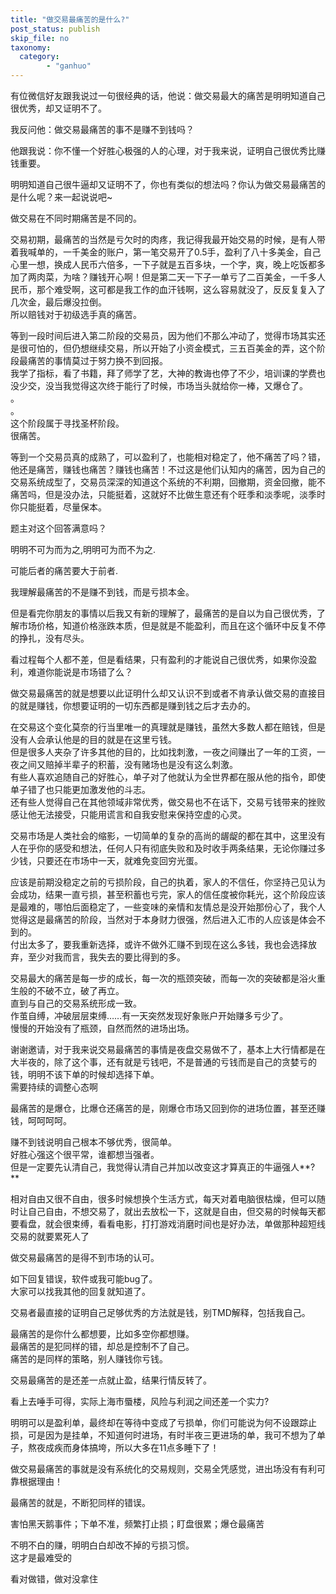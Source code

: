 ```yaml
---
title: "做交易最痛苦的是什么?"
post_status: publish
skip_file: no
taxonomy:
  category:
        - "ganhuo"
---
```


有位微信好友跟我说过一句很经典的话，他说：做交易最大的痛苦是明明知道自己很优秀，却又证明不了。

我反问他：做交易最痛苦的事不是赚不到钱吗？

他跟我说：你不懂一个好胜心极强的人的心理，对于我来说，证明自己很优秀比赚钱重要。

明明知道自己很牛逼却又证明不了，你也有类似的想法吗？你认为做交易最痛苦的是什么呢？来一起说说吧~

做交易在不同时期痛苦是不同的。

交易初期，最痛苦的当然是亏欠时的肉疼，我记得我最开始交易的时候，是有人带着我喊单的，一千美金的账户，第一笔交易开了0.5手，盈利了八十多美金，自己心里一想，换成人民币六倍多，一下子就是五百多块，一个字，爽，晚上吃饭都多加了两肉菜，为啥？赚钱开心啊！但是第二天一下子一单亏了二百美金，一千多人民币，那个难受啊，这可都是我工作的血汗钱啊，这么容易就没了，反反复复入了几次金，最后爆没拉倒。  
所以赔钱对于初级选手真的痛苦。

等到一段时间后进入第二阶段的交易员，因为他们不那么冲动了，觉得市场其实还是很可怕的，但仍想继续交易，所以开始了小资金模式，三五百美金的弄，这个阶段最痛苦的事情莫过于努力换不到回报。  
我学了指标，看了书籍，拜了师学了艺，大神的教诲也停了不少，培训课的学费也没少交，没当我觉得这次终于能行了时候，市场当头就给你一棒，又爆仓了。  
。  
。  
这个阶段属于寻找圣杯阶段。  
很痛苦。

等到一个交易员真的成熟了，可以盈利了，也能相对稳定了，他不痛苦了吗？错，他还是痛苦，赚钱也痛苦？赚钱也痛苦！不过这是他们认知内的痛苦，因为自己的交易系统成型了，交易员深深的知道这个系统的不利期，回撤期，资金回撤，能不痛苦吗，但是没办法，只能挺着，这就好不比做生意还有个旺季和淡季呢，淡季时你只能挺着，尽量保本。

题主对这个回答满意吗？

明明不可为而为之,明明可为而不为之.

可能后者的痛苦要大于前者.​

我理解最痛苦的不是赚不到钱，而是亏损本金。

但是看完你朋友的事情以后我又有新的理解了，最痛苦的是自以为自己很优秀，了解市场价格，知道价格涨跌本质，但是就是不能盈利，而且在这个循环中反复不停的挣扎，没有尽头。

看过程每个人都不差，但是看结果，只有盈利的才能说自己很优秀，如果你没盈利，难道你能说是市场错了么？

做交易最痛苦的就是想要以此证明什么却又认识不到或者不肯承认做交易的直接目的就是赚钱，你想要证明的一切东西都是赚到钱之后才去办的。

在交易这个变化莫奈的行当里唯一的真理就是赚钱，虽然大多数人都在赔钱，但是没有人会承认他是的目的就是在这里亏钱。  
但是很多人夹杂了许多其他的目的，比如找刺激，一夜之间赚出了一年的工资，一夜之间又赔掉半辈子的积蓄，没有赌场也是没有这么刺激。  
有些人喜欢追随自己的好胜心，单子对了他就认为全世界都在服从他的指令，即使单子错了也只能更加激发他的斗志。  
还有些人觉得自己在其他领域非常优秀，做交易也不在话下，交易亏钱带来的挫败感让他无法接受，只能用谎言和自我安慰来保持空虚的心灵。

交易市场是人类社会的缩影，一切简单的复杂的高尚的龌龊的都在其中，这里没有人在乎你的感受和想法，任何人只有彻底失败和及时收手两条结果，无论你赚过多少钱，只要还在市场中一天，就难免变回穷光蛋。

应该是前期没稳定之前的亏损阶段，自己的执着，家人的不信任，你坚持己见认为会成功，结果一直亏损，甚至积蓄也亏完，家人的信任度被你耗光，这个阶段应该是最难的，哪怕后面稳定了，一些变味的亲情和友情总是没开始那份心了，我个人觉得这是最痛苦的阶段，当然对于本身财力很强，然后进入汇市的人应该是体会不到的。  
付出太多了，要我重新选择，或许不做外汇赚不到现在这么多钱，我也会选择放弃，至少对我而言，我失去的要比得到的多。

交易最大的痛苦是每一步的成长，每一次的瓶颈突破，而每一次的突破都是浴火重生般的不破不立，破了再立。  
直到与自己的交易系统形成一致。  
作茧自缚，冲破层层束缚……有一天突然发现好象账户开始赚多亏少了。  
慢慢的开始没有了瓶颈，自然而然的进场出场。

谢谢邀请，对于我来说交易最痛苦的事情是夜盘交易做不了，基本上大行情都是在大半夜的，除了这个事，还有就是亏钱吧，不是普通的亏钱而是自己的贪婪亏的钱，明明不该下单的时候却选择下单。  
需要持续的调整心态啊

最痛苦的是爆仓，比爆仓还痛苦的是，刚爆仓市场又回到你的进场位置，甚至还赚钱，呵呵呵呵。

赚不到钱说明自己根本不够优秀，很简单。  
好胜心强这个很平常，谁都想当强者。  
但是一定要先认清自己，我觉得认清自己并加以改变这才算真正的牛逼强人**?**

相对自由又很不自由，很多时候想换个生活方式，每天对着电脑很枯燥，但可以随时让自己自由，不想交易了，就出去放松一下，这就是自由，但交易的时候每天都要看盘，就会很束缚，看看电影，打打游戏消磨时间也是好办法，单做那种超短线交易的就要累死人了

做交易最痛苦的是得不到市场的认可。

如下回复错误，软件或我可能bug了。  
大家可以找我其他的回复就知道了。

交易者最直接的证明自己足够优秀的方法就是钱，别TMD解释，包括我自己。

最痛苦的是你什么都想要，比如多空你都想赚。  
最痛苦的是犯同样的错，却总是控制不了自己。  
痛苦的是同样的策略，别人赚钱你亏钱。

交易最痛苦的是还差一点就止盈，结果行情反转了。

看上去唾手可得，实际上海市蜃楼，风险与利润之间还差一个实力?

明明可以是盈利单，最终却在等待中变成了亏损单，你们可能说为何不设跟踪止损，可是因为是挂单，不知道何时进场，有时半夜三更进场的单，我可不想为了单子，熬夜成疾而身体搞垮，所以大多在11点多睡下了！

做交易最痛苦的事就是没有系统化的交易规则，交易全凭感觉，进出场没有有利可靠根据理由！

最痛苦的就是，不断犯同样的错误。

害怕黑天鹅事件；下单不准，频繁打止损；盯盘很累；爆仓最痛苦

不明不白的赚，明明白白却改不掉的亏损习惯。  
这才是最难受的

看对做错，做对没拿住
